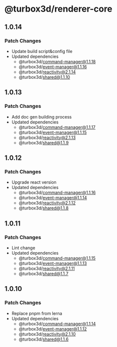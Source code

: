 # @turbox3d/renderer-core

## 1.0.14

### Patch Changes

- Update build script&config file
- Updated dependencies
  - @turbox3d/command-manager@1.1.18
  - @turbox3d/event-manager@1.1.16
  - @turbox3d/reactivity@2.1.14
  - @turbox3d/shared@1.1.10

## 1.0.13

### Patch Changes

- Add doc gen building process
- Updated dependencies
  - @turbox3d/command-manager@1.1.17
  - @turbox3d/event-manager@1.1.15
  - @turbox3d/reactivity@2.1.13
  - @turbox3d/shared@1.1.9

## 1.0.12

### Patch Changes

- Upgrade react version
- Updated dependencies
  - @turbox3d/command-manager@1.1.16
  - @turbox3d/event-manager@1.1.14
  - @turbox3d/reactivity@2.1.12
  - @turbox3d/shared@1.1.8

## 1.0.11

### Patch Changes

- Lint change
- Updated dependencies
  - @turbox3d/command-manager@1.1.15
  - @turbox3d/event-manager@1.1.13
  - @turbox3d/reactivity@2.1.11
  - @turbox3d/shared@1.1.7

## 1.0.10

### Patch Changes

- Replace pnpm from lerna
- Updated dependencies
  - @turbox3d/command-manager@1.1.14
  - @turbox3d/event-manager@1.1.12
  - @turbox3d/reactivity@2.1.10
  - @turbox3d/shared@1.1.6
